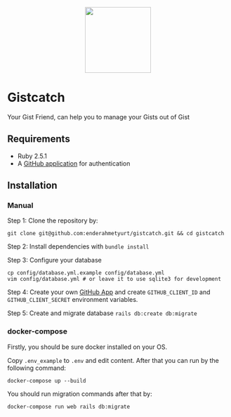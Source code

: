 <p align="center">
  <a href="http://www.gistcatch.com">
    <img height="150" width="150" src="https://github.com/enderahmetyurt/gistcatch/blob/master/public/logo.png?raw=true">
  </a>
</p>

# Gistcatch
Your Gist Friend, can help you to manage your Gists out of Gist

## Requirements

- Ruby 2.5.1
- A [GitHub application](https://github.com/settings/applications/new) for authentication

## Installation

### Manual

Step 1: Clone the repository by:

```shell
git clone git@github.com:enderahmetyurt/gistcatch.git && cd gistcatch
```

Step 2: Install dependencies with `bundle install`

Step 3: Configure your database

```
cp config/database.yml.example config/database.yml
vim config/database.yml # or leave it to use sqlite3 for development
```

Step 4: Create your own [GitHub App](https://github.com/settings/applications/new) and create `GITHUB_CLIENT_ID` and `GITHUB_CLIENT_SECRET` environment variables.

Step 5: Create and migrate database `rails db:create db:migrate`

### docker-compose

Firstly, you should be sure docker installed on your OS.

Copy `.env_example` to `.env` and edit content. After that you can run by the following command:

```shell
docker-compose up --build
```

You should run migration commands after that by:

```shell
docker-compose run web rails db:migrate
```
